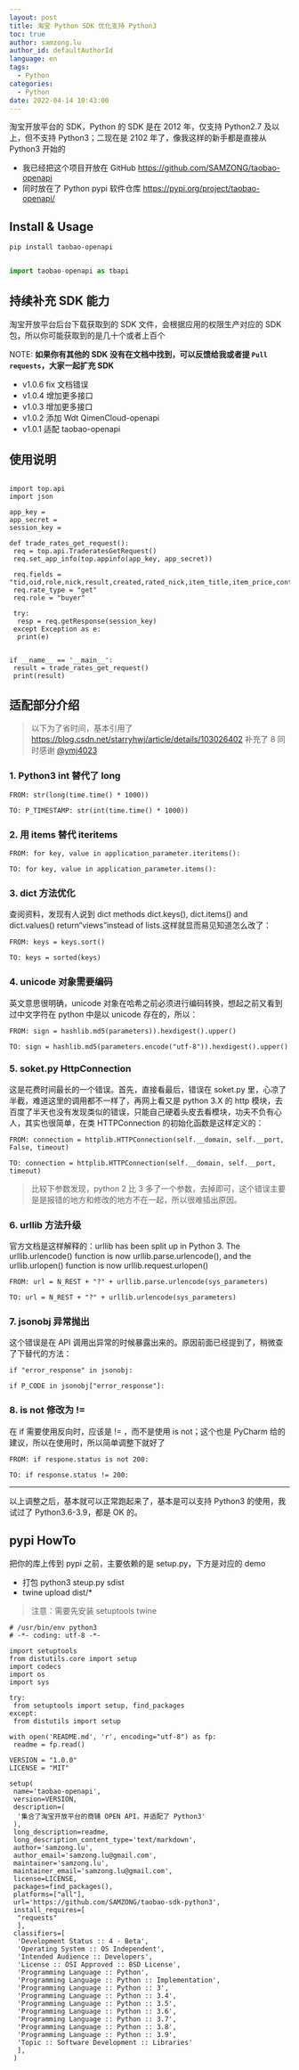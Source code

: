 ```yaml
---
layout: post
title: 淘宝 Python SDK 优化支持 Python3
toc: true
author: samzong.lu
author_id: defaultAuthorId
language: en
tags:
  - Python
categories:
  - Python
date: 2022-04-14 10:43:00
---
```

淘宝开放平台的 SDK，Python 的 SDK 是在 2012 年，仅支持 Python2.7 及以上，但不支持 Python3；二现在是 2102 年了，像我这样的新手都是直接从 Python3 开始的

- 我已经把这个项目开放在 GitHub <https://github.com/SAMZONG/taobao-openapi>
- 同时放在了 Python pypi 软件仓库 <https://pypi.org/project/taobao-openapi/>

## Install & Usage

```bash
pip install taobao-openapi
```

```python

import taobao-openapi as tbapi

```

## 持续补充 SDK 能力

淘宝开放平台后台下载获取到的 SDK 文件，会根据应用的权限生产对应的 SDK 包，所以你可能获取到的是几十个或者上百个

NOTE: **如果你有其他的 SDK 没有在文档中找到，可以反馈给我或者提 `Pull requests`，大家一起扩充 SDK**

- v1.0.6 fix 文档错误
- v1.0.4 增加更多接口
- v1.0.3 增加更多接口
- v1.0.2 添加 Wdt QimenCloud-openapi
- v1.0.1 适配 taobao-openapi

## 使用说明

```python3

import top.api
import json

app_key = 
app_secret = 
session_key = 

def trade_rates_get_request():
 req = top.api.TraderatesGetRequest()
 req.set_app_info(top.appinfo(app_key, app_secret))
 
 req.fields = "tid,oid,role,nick,result,created,rated_nick,item_title,item_price,content,reply,num_iid"
 req.rate_type = "get"
 req.role = "buyer"
 
 try:
  resp = req.getResponse(session_key)
 except Exception as e:
  print(e)


if __name__ == '__main__':
 result = trade_rates_get_request()
 print(result)

```

## 适配部分介绍

> 以下为了省时间，基本引用了 <https://blog.csdn.net/starryhwj/article/details/103026402> 补充了 8
> 同时感谢 [@ymj4023](https://github.com/ymj4023)

### 1. Python3 int 替代了 long

```python3
FROM: str(long(time.time() * 1000))

TO: P_TIMESTAMP: str(int(time.time() * 1000))
```

### 2. 用 items 替代 iteritems

```python3
FROM: for key, value in application_parameter.iteritems():

TO: for key, value in application_parameter.items():
```

### 3. dict 方法优化

查阅资料，发现有人说到 dict methods dict.keys(), dict.items() and dict.values() return“views”instead of lists.这样就显而易见知道怎么改了：

```python3
FROM: keys = keys.sort()

TO: keys = sorted(keys)
```

### 4. unicode 对象需要编码

英文意思很明确，unicode 对象在哈希之前必须进行编码转换，想起之前又看到过中文字符在 python 中是以 unicode 存在的，所以：

```python3
FROM: sign = hashlib.md5(parameters)).hexdigest().upper()

TO: sign = hashlib.md5(parameters.encode("utf-8")).hexdigest().upper()
```

### 5. soket.py HttpConnection

这是花费时间最长的一个错误。首先，直接看最后，错误在 soket.py 里，心凉了半截，难道这里的调用都不一样了，再网上看又是 python 3.X 的 http 模块，去百度了半天也没有发现类似的错误，只能自己硬着头皮去看模块，功夫不负有心人，其实也很简单，在类 HTTPConnection 的初始化函数是这样定义的：

```python3
FROM: connection = httplib.HTTPConnection(self.__domain, self.__port, False, timeout)

TO: connection = httplib.HTTPConnection(self.__domain, self.__port, timeout)
```

> 比较下参数发现，python 2 比 3 多了一个参数，去掉即可，这个错误主要是是报错的地方和修改的地方不在一起，所以很难插出原因。

### 6. urllib 方法升级

官方文档是这样解释的：urllib has been split up in Python 3. The urllib.urlencode() function is now urllib.parse.urlencode(), and the urllib.urlopen() function is now urllib.request.urlopen()

```python3
FROM: url = N_REST + "?" + urllib.parse.urlencode(sys_parameters)

TO: url = N_REST + "?" + urllib.urlencode(sys_parameters)
```

### 7. jsonobj 异常抛出

这个错误是在 API 调用出异常的时候暴露出来的。原因前面已经提到了，稍微查了下替代的方法：

```python3
if "error_response" in jsonobj:

if P_CODE in jsonobj["error_response"]:
```

### 8. is not 修改为 !=

在 if 需要使用反向时，应该是 != ，而不是使用  is not；这个也是 PyCharm 给的建议，所以在使用时，所以简单调整下就好了

```python3
FROM: if respone.status is not 200:

TO: if response.status != 200:
```

---

以上调整之后，基本就可以正常跑起来了，基本是可以支持 Python3 的使用，我试过了 Python3.6-3.9，都是 OK 的。

## pypi HowTo

把你的库上传到 pypi 之前，主要依赖的是 setup.py，下方是对应的 demo

- 打包 python3 steup.py sdist
- twine upload dist/*

> 注意：需要先安装 setuptools twine

```python3
# /usr/bin/env python3
# -*- coding: utf-8 -*-

import setuptools
from distutils.core import setup
import codecs
import os
import sys

try:
 from setuptools import setup, find_packages
except:
 from distutils import setup

with open('README.md', 'r', encoding="utf-8") as fp:
 readme = fp.read()

VERSION = "1.0.0"
LICENSE = "MIT"

setup(
 name='taobao-openapi',
 version=VERSION,
 description=(
  '集合了淘宝开放平台的商铺 OPEN API，并适配了 Python3'
 ),
 long_description=readme,
 long_description_content_type='text/markdown',
 author='samzong.lu',
 author_email='samzong.lu@gmail.com',
 maintainer='samzong.lu',
 maintainer_email='samzong.lu@gmail.com',
 license=LICENSE,
 packages=find_packages(),
 platforms=["all"],
 url='https://github.com/SAMZONG/taobao-sdk-python3',
 install_requires=[
  "requests"
  ],
 classifiers=[
  'Development Status :: 4 - Beta',
  'Operating System :: OS Independent',
  'Intended Audience :: Developers',
  'License :: OSI Approved :: BSD License',
  'Programming Language :: Python',
  'Programming Language :: Python :: Implementation',
  'Programming Language :: Python :: 3',
  'Programming Language :: Python :: 3.4',
  'Programming Language :: Python :: 3.5',
  'Programming Language :: Python :: 3.6',
  'Programming Language :: Python :: 3.7',
  'Programming Language :: Python :: 3.8',
  'Programming Language :: Python :: 3.9',
  'Topic :: Software Development :: Libraries'
  ],
 )
```
